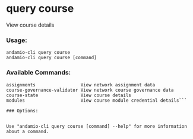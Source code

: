 # query course
View course details

### Usage:
```
andamio-cli query course
andamio-cli query course [command]
```

### Available Commands:
```
assignments                 View network assignment data
course-governance-validator View network course governance data
course-state                View course details
modules                     View course module credential details```

### Options:
```

```

Use "andamio-cli query course [command] --help" for more information about a command.

